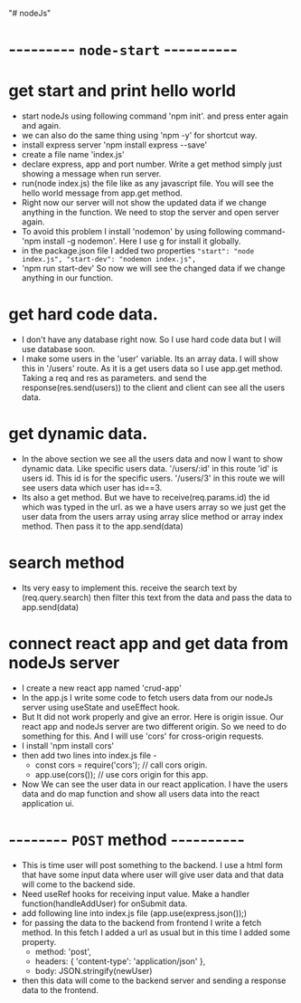 "# nodeJs" 

# --------- `node-start` ---------- 
# get start and print hello world
* start nodeJs using following command 'npm init'. and press enter again and again. 
* we can also do the same thing using 'npm -y' for shortcut way. 
* install express server 'npm install express --save'
* create a file name 'index.js'
* declare express, app and port number. Write a get method simply just showing a message when run server.
* run(node index.js) the file like as any javascript file. You will see the hello world message from app.get method.
* Right now our server will not show the updated data if we change anything in the function. We need to stop the server and open server again.
* To avoid this problem I install 'nodemon' by using following command- 'npm install -g nodemon'. Here I use g for install it globally.
* in the package.json file I added two properties 
    `"start": "node index.js",
    "start-dev": "nodemon index.js",`
* 'npm run start-dev' So now we will see the changed data if we change anything in our function.

# get hard code data.
* I don't have any database right now. So I use hard code data but I will use database soon.
* I make some users in the 'user' variable. Its an array data. I will show this in '/users' route. As it is a get users data so I use app.get method. Taking a req and res as parameters. and send the response(res.send(users)) to the client and client can see all the users data.

# get dynamic data.
* In the above section we see all the users data and now I want to show dynamic data. Like specific users data. '/users/:id' in this route 'id' is users id. This id is for the specific users. '/users/3' in this route we will see users data which user has id==3.
* Its also a get method. But we have to receive(req.params.id) the id which was typed in the url. as we a have users array so we just get the user data from the users array using array slice method or array index method. Then pass it to the app.send(data)

# search method 
* Its very easy to implement this. receive the search text by (req.query.search) then filter this text from the data and pass the data to app.send(data)

# connect react app and get data from nodeJs server
* I create a new react app named 'crud-app'
* In the app.js I write some code to fetch users data from our nodeJs server using useState and useEffect hook.
* But It did not work properly and give an error. Here is origin issue. Our react app and nodeJs server are two different origin. So we need to do something for this. And I will use 'cors' for cross-origin requests.
* I install 'npm install cors'
* then add two lines into index.js file -
    - const cors = require('cors'); // call cors origin.
    - app.use(cors()); // use cors origin for this app.
* Now We can see the user data in our react application. I have the users data and do map function and show all users data into the react application ui.

# -------- `POST` method ---------- 
* This is time user will post something to the backend. I use a html form that have some input data where user will give user data and that data will come to the backend side. 
* Need useRef hooks for receiving input value. Make a handler function(handleAddUser) for onSubmit data.
* add following line into index.js file (app.use(express.json());)
* for passing the data to the backend from frontend I write a fetch method. In this fetch I added a url as usual but in this time I added some property. 
    - method: 'post',
    - headers: {
        'content-type': 'application/json'
      },
    - body: JSON.stringify(newUser)
* then this data will come to the backend server and sending a response data to the frontend. 